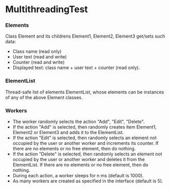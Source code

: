 # MultithreadingTest
### Elements
Class Element and its childrens Element1, Element2, Element3 get/sets such data:
- Class name (read only)
- User text (read and write)
- Counter (read and write)
- Displayed text: class name + user text + counter (read only).
### ElementList
Thread-safe list of elements ElementList, whose elements can be instances of any of the above Element classes.
### Workers
- The worker randomly selects the action "Add", "Edit", "Delete".
- If the action "Add" is selected, then randomly creates item Element1, Element2 or Element3 and adds it to the ElementList.
- If the action "Edit" is selected, then randomly selects an element not occupied by the user or another worker and increments its counter. If there are no elements or no free element, then do nothing.
- If the action "Delete" is selected, then randomly selects an element not occupied by the user or another worker and deletes it from the ElementList. If there are no elements or no free element, then do nothing.
- During each action, a worker sleeps for n ms (default is 1000).
- As many workers are created as specified in the interface (default is 5).